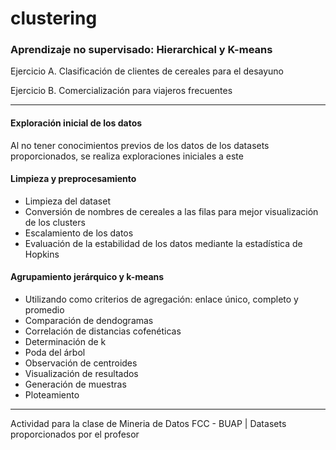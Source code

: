 # clustering
### Aprendizaje no supervisado: Hierarchical y K-means

Ejercicio A. Clasificación de clientes de cereales para el desayuno

Ejercicio B. Comercialización para viajeros frecuentes

***
#### Exploración inicial de los datos
Al no tener conocimientos previos de los datos de los datasets proporcionados, se realiza exploraciones iniciales a este
#### Limpieza y preprocesamiento
* Limpieza del dataset 
* Conversión de nombres de cereales a las filas para mejor visualización de los clusters 
* Escalamiento de los datos
* Evaluación de la estabilidad de los datos mediante la estadística de Hopkins 
#### Agrupamiento jerárquico y k-means
* Utilizando como criterios de agregación: enlace único, completo y promedio 
* Comparación de dendogramas
* Correlación de distancias cofenéticas
* Determinación de k 
* Poda del árbol
* Observación de centroides
* Visualización de resultados 
* Generación de muestras
* Ploteamiento
***

Actividad para la clase de Mineria de Datos FCC - BUAP  |  Datasets proporcionados por el profesor
